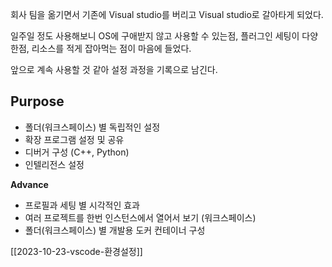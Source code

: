 회사 팀을 옮기면서 기존에 Visual studio를 버리고 Visual studio로 갈아타게 되었다.

일주일 정도 사용해보니 OS에 구애받지 않고 사용할 수 있는점, 플러그인 세팅이 다양한점, 리소스를 적게 잡아먹는 점이 마음에 들었다.

앞으로 계속 사용할 것 같아 설정 과정을 기록으로 남긴다.

## Purpose

- 폴더(워크스페이스) 별 독립적인 설정
- 확장 프로그램 설정 및 공유
- 디버거 구성 (C++, Python)
- 인텔리전스 설정

**Advance**

- 프로필과 세팅 별 시각적인 효과
- 여러 프로젝트를 한번 인스턴스에서 열어서 보기 (워크스페이스)
- 폴더(워크스페이스) 별 개발용 도커 컨테이너 구성

[[2023-10-23-vscode-환경설정]]

